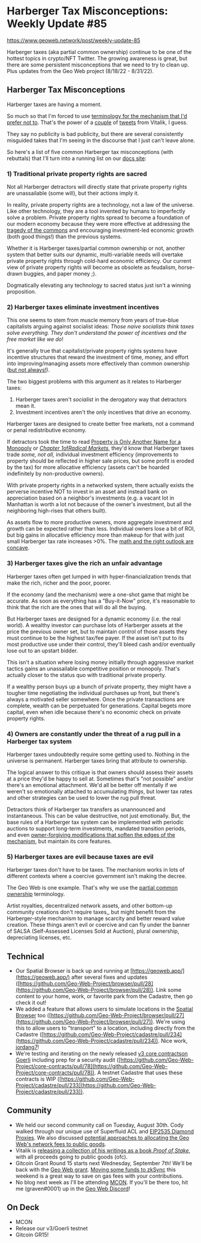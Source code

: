 # Harberger Tax Misconceptions: Weekly Update #85

https://www.geoweb.network/post/weekly-update-85

Harberger taxes (aka partial common ownership) continue to be one of the hottest topics in crypto/NFT Twitter. The growing awareness is great, but there are some persistent misconceptions that we need to try to clean up. Plus updates from the Geo Web project (8/18/22 - 8/31/22).

## Harberger Tax Misconceptions

Harberger taxes are having a moment.

So much so that I'm forced to use [terminology for the mechanism that I'd prefer not to](https://www.geoweb.network/post/weekly-update-83). That's the power of a [couple](https://twitter.com/VitalikButerin/status/1555685981592104961?s=20&t=aqsxXf8V1KeoTa-Cle8D0w) of [tweets](https://twitter.com/VitalikButerin/status/1564773298545709056?s=20&t=aqsxXf8V1KeoTa-Cle8D0w) from Vitalik, I guess.

They say no publicity is bad publicity, but there are several consistently misguided takes that I'm seeing in the discourse that I just can't leave alone.

So here's a list of five common Harberger tax misconceptions (with rebuttals) that I'll turn into a running list on our [docs site](https://docs.geoweb.network/concepts/harberger-tax-misconceptions):

### 1) Traditional private property rights are sacred

Not all Harberger detractors will directly state that private property rights are unassailable (some will), but their actions imply it.

In reality, private property rights are a technology, not a law of the universe. Like other technology, they are a tool invented by humans to imperfectly solve a problem. Private property rights spread to become a foundation of our modern economy because they were more effective at addressing the [tragedy of the commons](https://en.wikipedia.org/wiki/Tragedy_of_the_commons) and encouraging investment-led economic growth (both good things!) than the previous systems.

Whether it is Harberger taxes/partial common ownership or not, another system that better suits our dynamic, multi-variable needs will overtake private property rights through cold-hard economic efficiency. Our current view of private property rights will become as obsolete as feudalism, horse-drawn buggies, and paper money ;).

Dogmatically elevating any technology to sacred status just isn't a winning proposition.

### 2) Harberger taxes eliminate investment incentives

This one seems to stem from muscle memory from years of true-blue capitalists arguing against socialist ideas: _Those naive socialists think taxes solve everything. They don't understand the power of incentives and the free market like we do_!

It's generally true that capitalist/private property rights systems have incentive structures that reward the investment of time, money, and effort into improving/managing assets more effectively than common ownership ([but not always!](https://www.cambridge.org/core/books/governing-the-commons/A8BB63BC4A1433A50A3FB92EDBBB97D5)).

The two biggest problems with this argument as it relates to Harberger taxes:

1. Harberger taxes aren't _socialist_ in the derogatory way that detractors mean it.
2. Investment incentives aren't the only incentives that drive an economy.

Harberger taxes are designed to create better free markets, not a command or penal redistributive economy.

If detractors took the time to read [Property is Only Another Name for a Monopoly](http://assets.press.princeton.edu/chapters/s11222.pdf) or [_Chapter 1_](http://assets.press.princeton.edu/chapters/s11222.pdf)[of](http://assets.press.princeton.edu/chapters/s11222.pdf)[_Radical Markets_](http://assets.press.princeton.edu/chapters/s11222.pdf), they'd know that Harberger taxes trade _some, not all,_ individual investment efficiency (improvements to property should be reflected in higher sale prices, but some profit is eroded by the tax) for more allocative efficiency (assets can't be hoarded indefinitely by non-productive owners).

With private property rights in a networked system, there actually exists the perverse incentive NOT to invest in an asset and instead bank on appreciation based on a neighbor's investments (e.g. a vacant lot in Manhattan is worth a lot not because of the owner's investment, but all the neighboring high-rises that others built).

As assets flow to more productive owners, more aggregate investment and growth can be expected rather than less. Individual owners lose a bit of ROI, but big gains in allocative efficiency more than makeup for that with just small Harberger tax rate increases \>0%. The [math and the right outlook are concave](https://vitalik.ca/general/2020/11/08/concave.html).

### 3) Harberger taxes give the rich an unfair advantage

Harberger taxes often get lumped in with hyper-financialization trends that make the rich, richer and the poor, poorer.

If the economy (and the mechanism) were a one-shot game that might be accurate. As soon as everything has a "Buy-it-Now" price, it's reasonable to think that the rich are the ones that will do all the buying.

But Harberger taxes are designed for a dynamic economy (i.e. the real world). A wealthy investor can purchase lots of Harberger assets at the price the previous owner set, but to maintain control of those assets they must continue to be the highest tax/fee payer. If the asset isn't put to its most productive use under their control, they'll bleed cash and/or eventually lose out to an upstart bidder.

This isn't a situation where losing money initially through aggressive market tactics gains an unassailable competitive position or monopoly. That's actually closer to the status quo with traditional private property.

If a wealthy person buys up a bunch of private property, they might have a tougher time negotiating the individual purchases up front, but there's always a motivated seller somewhere. Once the private transactions are complete, wealth can be perpetuated for generations. Capital begets more capital, even when idle because there's no economic check on private property rights.

### 4) Owners are constantly under the threat of a rug pull in a Harberger tax system

Harberger taxes undoubtedly require some getting used to. Nothing in the universe is permanent. Harberger taxes bring that attribute to ownership.

The logical answer to this critique is that owners should assess their assets at a price they'd be happy to sell at. Sometimes that's "not possible" and/or there's an emotional attachment. We'd all be better off mentally if we weren't so emotionally attached to accumulating _things_, but lower tax rates and other strategies can be used to lower the rug pull threat.

Detractors think of Harberger tax transfers as unannounced and instantaneous. This can be value destructive, not just emotionally. But, the base rules of a Harberger tax system can be implemented with periodic auctions to support long-term investments, mandated transition periods, and even [owner-forgiving modifications that soften the edges of the mechanism](https://ethresear.ch/t/highlight-robin-hansons-more-owner-forgiving-modified-harberger-tax/5720), but maintain its core features.

### 5) Harberger taxes are evil because taxes are evil

Harberger taxes don't have to be taxes. The mechanism works in lots of different contexts where a coercive government isn't making the decree.

The Geo Web is one example. That's why we use the [partial common ownership](https://docs.geoweb.network/concepts/partial-common-ownership) terminology.

Artist royalties, decentralized network assets, and other bottom-up community creations don't require taxes,, but might benefit from the Harberger-style mechanism to manage scarcity and better reward value creation. These things aren't evil or coercive and can fly under the banner of SALSA (Self-Assessed Licenses Sold at Auction), plural ownership, depreciating licenses, etc.

## Technical

- Our Spatial Browser is back up and running at [https://geoweb.app/](https://geoweb.app/) after several fixes and updates ([https://github.com/Geo-Web-Project/browser/pull/28](https://github.com/Geo-Web-Project/browser/pull/28)). Link some content to your home, work, or favorite park from the Cadastre, then go check it out!
- We added a feature that allows users to simulate locations in the [Spatial Browser](https://geoweb.app/) too ([https://github.com/Geo-Web-Project/browser/pull/27](https://github.com/Geo-Web-Project/browser/pull/27)). We're using this to allow users to "transport" to a location, including directly from the Cadastre ([https://github.com/Geo-Web-Project/cadastre/pull/234](https://github.com/Geo-Web-Project/cadastre/pull/234)). Nice work, [jordang7](https://github.com/jordang7)!
- We're testing and iterating on the newly released [v3 core contracts](https://github.com/Geo-Web-Project/core-contracts)[on Goerli](https://louper.dev/diamond/0x6CC6d2ba9668d5F8F5D08A45520E935cD6CDfc6f?network=goerli) including prep for a security audit ([https://github.com/Geo-Web-Project/core-contracts/pull/78](https://github.com/Geo-Web-Project/core-contracts/pull/78)). A testnet Cadastre that uses these contracts is WIP ([https://github.com/Geo-Web-Project/cadastre/pull/233](https://github.com/Geo-Web-Project/cadastre/pull/233)).

## Community

- We held our second community call on Tuesday, August 30th. Cody walked through our unique use of Superfluid ACL and [EIP2535 Diamond Proxies](https://eips.ethereum.org/EIPS/eip-2535). We also discussed [potential approaches to allocating the Geo Web's network fees to public goods](https://forum.geoweb.network/t/allocation-mechanisms-at-launch/105).
- Vitalik is [releasing a collection of his writings as a book,](https://twitter.com/VitalikButerin/status/1564804705997361153)[_Proof of Stake_](https://twitter.com/VitalikButerin/status/1564804705997361153), with all proceeds going to public goods (ofc).
- Gitcoin Grant Round 15 starts next Wednesday, September 7th! We'll be back with the [Geo Web grant](https://gitcoin.co/grants/1403/geo-web). [Moving some funds to zkSync](https://zksync.io/) this weekend is a great way to save on gas fees with your contributions.
- No blog next week as I'll be attending [MCON](https://www.mcon.fun/). If you'll be there too, hit me (graven#0001) up in the [Geo Web Discord](https://discord.com/invite/reXgPru7ck)!

## On Deck

- MCON
- Release our v3/Goerli testnet
- Gitcoin GR15!
